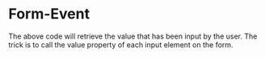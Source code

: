 # Form-Event
The above code will retrieve the value that has been input by the user. The trick is to call the value property of each input element on the form. 
